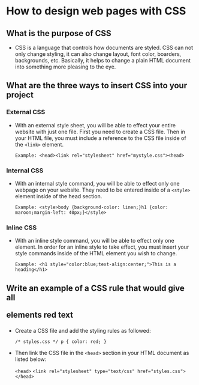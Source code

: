 # How to design web pages with CSS

## What is the purpose of CSS

* CSS is a language that controls how documents are styled. CSS can not only change styling, it can also change layout, font color, boarders, backgrounds, etc. Basically, it helps to change a plain HTML document into something more pleasing to the eye.

## What are the three ways to insert CSS into your project

### External CSS 

- With an external style sheet, you will be able to effect your entire website with just one file. First you need to create a CSS file. Then in your HTML file, you must include a reference to the CSS file inside of the `<link>` element.

    ```Example: <head><link rel="stylesheet" href="mystyle.css"><head> ```

### Internal CSS

- With an internal style command, you will be able to effect only one webpage on your website. They need to be entered inside of a `<style>` element inside of the head section.

    ```Example: <style>body {background-color: linen;}h1 {color: maroon;margin-left: 40px;}</style>```

### Inline CSS

- With an inline style command, you will be able to effect only one element. In order for an inline style to take effect, you must insert your style commands inside of the HTML element you wish to change.

    ```Example: <h1 style="color:blue;text-align:center;">This is a heading</h1>```

## Write an example of a CSS rule that would give all <p> elements red text

- Create a CSS file and add the styling rules as followed:

    `/* styles.css */
p {
  color: red;
}`

- Then link the CSS file in the `<head>` section in your HTML document as listed below:


    `<head>`
  `<link rel="stylesheet" type="text/css" href="styles.css">`
`</head>`
